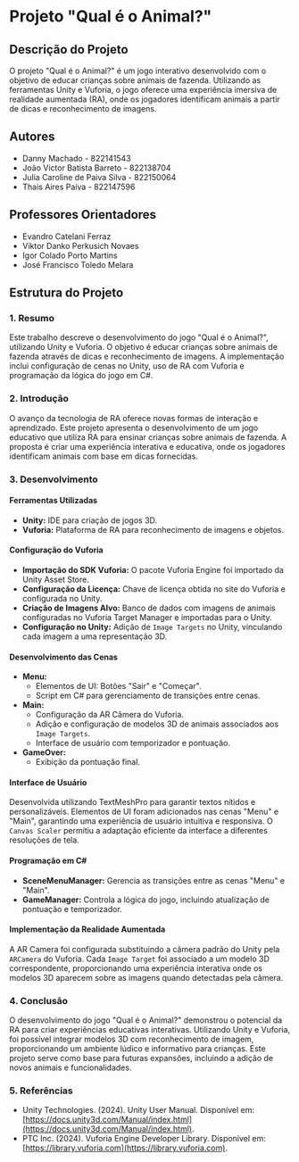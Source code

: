 # Projeto "Qual é o Animal?"

## Descrição do Projeto
O projeto "Qual é o Animal?" é um jogo interativo desenvolvido com o objetivo de educar crianças sobre animais de fazenda. Utilizando as ferramentas Unity e Vuforia, o jogo oferece uma experiência imersiva de realidade aumentada (RA), onde os jogadores identificam animais a partir de dicas e reconhecimento de imagens.

## Autores
- Danny Machado - 822141543
- João Victor Batista Barreto - 822138704
- Julia Caroline de Paiva Silva - 822150064
- Thais Aires Paiva - 822147596

## Professores Orientadores
- Evandro Catelani Ferraz
- Viktor Danko Perkusich Novaes
- Igor Colado Porto Martins
- José Francisco Toledo Melara

## Estrutura do Projeto

### 1. Resumo
Este trabalho descreve o desenvolvimento do jogo "Qual é o Animal?", utilizando Unity e Vuforia. O objetivo é educar crianças sobre animais de fazenda através de dicas e reconhecimento de imagens. A implementação inclui configuração de cenas no Unity, uso de RA com Vuforia e programação da lógica do jogo em C#.

### 2. Introdução
O avanço da tecnologia de RA oferece novas formas de interação e aprendizado. Este projeto apresenta o desenvolvimento de um jogo educativo que utiliza RA para ensinar crianças sobre animais de fazenda. A proposta é criar uma experiência interativa e educativa, onde os jogadores identificam animais com base em dicas fornecidas.

### 3. Desenvolvimento

#### Ferramentas Utilizadas
- **Unity:** IDE para criação de jogos 3D.
- **Vuforia:** Plataforma de RA para reconhecimento de imagens e objetos.

#### Configuração do Vuforia
- **Importação do SDK Vuforia:** O pacote Vuforia Engine foi importado da Unity Asset Store.
- **Configuração da Licença:** Chave de licença obtida no site do Vuforia e configurada no Unity.
- **Criação de Imagens Alvo:** Banco de dados com imagens de animais configuradas no Vuforia Target Manager e importadas para o Unity.
- **Configuração no Unity:** Adição de `Image Targets` no Unity, vinculando cada imagem a uma representação 3D.

#### Desenvolvimento das Cenas
- **Menu:**
  - Elementos de UI: Botões "Sair" e "Começar".
  - Script em C# para gerenciamento de transições entre cenas.
- **Main:**
  - Configuração da AR Câmera do Vuforia.
  - Adição e configuração de modelos 3D de animais associados aos `Image Targets`.
  - Interface de usuário com temporizador e pontuação.
- **GameOver:**
  - Exibição da pontuação final.

#### Interface de Usuário
Desenvolvida utilizando TextMeshPro para garantir textos nítidos e personalizáveis. Elementos de UI foram adicionados nas cenas "Menu" e "Main", garantindo uma experiência de usuário intuitiva e responsiva. O `Canvas Scaler` permitiu a adaptação eficiente da interface a diferentes resoluções de tela.

#### Programação em C#
- **SceneMenuManager:** Gerencia as transições entre as cenas "Menu" e "Main".
- **GameManager:** Controla a lógica do jogo, incluindo atualização de pontuação e temporizador.

#### Implementação da Realidade Aumentada
A AR Camera foi configurada substituindo a câmera padrão do Unity pela `ARCamera` do Vuforia. Cada `Image Target` foi associado a um modelo 3D correspondente, proporcionando uma experiência interativa onde os modelos 3D aparecem sobre as imagens quando detectadas pela câmera.

### 4. Conclusão
O desenvolvimento do jogo "Qual é o Animal?" demonstrou o potencial da RA para criar experiências educativas interativas. Utilizando Unity e Vuforia, foi possível integrar modelos 3D com reconhecimento de imagem, proporcionando um ambiente lúdico e informativo para crianças. Este projeto serve como base para futuras expansões, incluindo a adição de novos animais e funcionalidades.

### 5. Referências
- Unity Technologies. (2024). Unity User Manual. Disponível em: [https://docs.unity3d.com/Manual/index.html](https://docs.unity3d.com/Manual/index.html).
- PTC Inc. (2024). Vuforia Engine Developer Library. Disponível em: [https://library.vuforia.com](https://library.vuforia.com).
